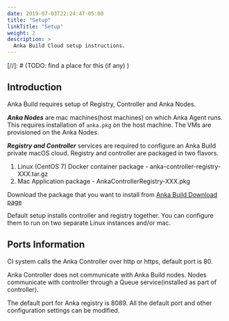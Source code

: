 ```yaml
---
date: 2019-07-03T22:24:47-05:00
title: "Setup"
linkTitle: "Setup"
weight: 2
description: >
  Anka Build Cloud setup instructions.
---
```

[//]: # (TODO: find a place for this (if any) )

## Introduction
Anka Build requires setup of Registry, Controller and Anka Nodes.

***Anka Nodes*** are mac machines(host machines) on which Anka Agent runs. This requires installation of `anka.pkg` on the host machine. The VMs are provisioned on the Anka Nodes.

***Registry and Controller*** services are required to configure an Anka Build private macOS cloud. Registry and controller are packaged in two flavors.  

1. Linux (CentOS 7) Docker container package - anka-controller-registry-XXX.tar.gz
2. Mac Application package - AnkaControllerRegistry-XXX.pkg  

Download the package that you want to install from [Anka Build Download page](https://veertu.com/download-anka-build/)

Default setup installs controller and registry together. You can configure them to run on two separate Linux instances and/or mac.

## Ports Information
CI system calls the Anka Controller over http or https, default port is 80.

Anka Controller does not communicate with Anka Build nodes. Nodes communicate with controller through a Queue service(installed as part of controller).

The default port for Anka registry is 8089.
All the default port and other configuration settings can be modified.